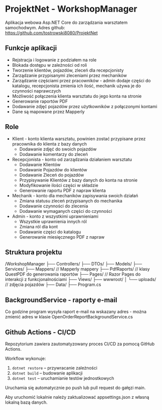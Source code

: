 # ProjektNet - WorkshopManager

Aplikacja webowa Asp.NET Core do zarządzania warsztatem samochodwym.
Adres github: https://github.com/tostrowski8080/ProjektNet

## Funkcje aplikacji

- Rejstracja i logowanie z podziałem na role
- Blokada dostępu w zależności od roli
- Tworzenie klientów, pojazdów, zleceń dla recepcjonisty
- Zarządzanie przypisanymi zleceniami przez mechaników
- Zarządzanie częściami przez pracowników - admin dodaje części do katalogu, recepcjonista zmienia ich ilość, mechanik używa je do czynności naprawczych
- Możliwość połączenia klienta warsztatu do jego konta na stronie
- Generowanie raportów PDF
- Dodawanie zdjęć pojazdów przez użytkowników z połączonymi kontami
- Dane są mapowane przez Mapperly

## Role

- Klient - konto klienta warsztatu, powinien zostać przypisane przez pracownika do klienta z bazy danych
    - Dodawanie zdjęć do swoich pojazdów
    - Dodawanie komentarzy do zleceń
- Recepcjonista - konto od zarządzania działaniem warsztatu
    - Dodawanie Klientów
    - Dodawanie Pojazdów do klientów
    - Dodawanie Zleceń do pojazdów
    - Przypisywanie Klientów z bazy danych do konta na stronie
    - Modyfikowanie ilości części w składzie
    - Generowanie raportu PDF z napraw klienta
- Mechanik - konto dla mechaników zapisywania swoich działań
    - Zmiana statusu zleceń przypisanych do mechanika
    - Dodawanie czynności do zlecenia
    - Dodawanie wymaganych części do czynności
- Admin - konto z wszystkimi uprawnieniami
    - Wszystkie uprawnienia innych ról
    - Zmiana ról dla kont
    - Dodawanie części do katalogu
    - Generowanie miesięcznego PDF z napraw

## Struktura projektu

/WorkshopManager
├── Controllers/
├── DTOs/
├── Models/
├── Services/
├── Mappers/             // Mapperly mappery
├── PdfRaports/          // klasy QuestPDF do generowania raportów
├── Pages/               // Razor Pages do interakcji z funkcjonalnościami
├── Views/
├── wwwroot/
│   └── uploads/         // zdjęcia pojazdów
├── Data/
├── Program.cs

## BackgroundService - raporty e-mail

Co godzine program wysyła raport e-mail na wskazany adres - można zmienić adres w klasie OpenOrderReportBackgroundService.cs

## Github Actions - CI/CD

Repozytorium zawiera zautomatyzowany proces CI/CD za pomocą GitHub Actions.

Workflow wykonuje:

1. `dotnet restore` – przywracanie zależności
2. `dotnet build` – budowanie aplikacji
3. `dotnet test` – uruchamianie testów jednostkowych

Uruchamia się automatycznie po push lub pull request do gałęzi main.

Aby uruchomić lokalnie należy zaktualizować appsettings.json z własną lokalną bazą danych.